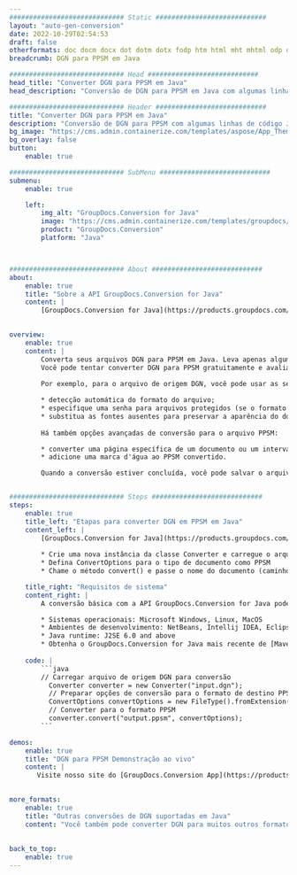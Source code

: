 ```yaml
---
############################# Static ############################
layout: "auto-gen-conversion"
date: 2022-10-29T02:54:53
draft: false
otherformats: doc docm docx dot dotm dotx fodp htm html mht mhtml odp odt otp pot potm potx pps ppsm ppsx ppt pptm pptx rtf
breadcrumb: DGN para PPSM em Java

############################# Head ############################
head_title: "Converter DGN para PPSM em Java"
head_description: "Conversão de DGN para PPSM em Java com algumas linhas de código. Converta mais de 160 formatos de arquivo usando a API de conversão de documentos do GroupDocs para Java"

############################# Header ############################
title: "Converter DGN para PPSM em Java"
description: "Conversão de DGN para PPSM com algumas linhas de código Java"
bg_image: "https://cms.admin.containerize.com/templates/aspose/App_Themes/V3/images/bg/header1.png"
bg_overlay: false
button:
    enable: true

############################# SubMenu ############################
submenu:
    enable: true

    left:
        img_alt: "GroupDocs.Conversion for Java"
        image: "https://cms.admin.containerize.com/templates/groupdocs/images/product-logos/90x90-noborder/groupdocs-conversion-java.png"
        product: "GroupDocs.Conversion"
        platform: "Java"



############################# About ############################
about:
    enable: true
    title: "Sobre a API GroupDocs.Conversion for Java"
    content: |
        [GroupDocs.Conversion for Java](https://products.groupdocs.com/conversion/java/) é uma API avançada de conversão de formato de arquivo para conversão entre formatos populares de imagem e documento, como Microsoft Office, OpenDocument, PDF, HTML, e-mail, CAD. e muito mais com apenas algumas linhas de código. A API nativa detecta automaticamente os formatos dos documentos originais e oferece muitas opções para personalizar os documentos convertidos. Juntamente com a função de extrair informações de um documento, ele também suporta o armazenamento em cache dos resultados da conversão para o disco local por padrão. No entanto, qualquer tipo de armazenamento em cache pode ser suportado pela implementação das interfaces apropriadas - Amazon S3, Dropbox, Google Drive, Windows Azure, Reddis ou quaisquer outras.
    

overview:
    enable: true
    content: |
        Converta seus arquivos DGN para PPSM em Java. Leva apenas algumas linhas de código Java em qualquer plataforma de sua escolha, como Windows, Linux, macOS.
        Você pode tentar converter DGN para PPSM gratuitamente e avaliar a qualidade dos resultados da conversão. Junto com scripts de conversão de arquivo simples, você pode tentar opções mais sofisticadas para carregar o arquivo de origem DGN e armazenar a saída PPSM. 
        
        Por exemplo, para o arquivo de origem DGN, você pode usar as seguintes opções de carregamento:

        * detecção automática do formato do arquivo;
        * especifique uma senha para arquivos protegidos (se o formato de arquivo for compatível);
        * substitua as fontes ausentes para preservar a aparência do documento.
        
        Há também opções avançadas de conversão para o arquivo PPSM:

        * converter uma página específica de um documento ou um intervalo de páginas;
        * adicione uma marca d'água ao PPSM convertido.

        Quando a conversão estiver concluída, você pode salvar o arquivo PPSM no caminho do arquivo local ou em qualquer armazenamento de terceiros, como FTP, Amazon S3, Google Drive, Dropbox etc. Observe - para converter DGN para PPSM, você não precisa instalar nenhum software adicional, como MS Office, Open Office, Adobe Acrobat Reader etc.


############################# Steps ############################
steps:
    enable: true
    title_left: "Etapas para converter DGN em PPSM em Java"
    content_left: |
        [GroupDocs.Conversion for Java](https://products.groupdocs.com/conversion/java/) permite que os desenvolvedores convertam facilmente o arquivo DGN para PPSM com algumas linhas de código.
        
        * Crie uma nova instância da classe Converter e carregue o arquivo DGN com o caminho completo
        * Defina ConvertOptions para o tipo de documento como PPSM
        * Chame o método convert() e passe o nome do documento (caminho completo) e formato (PPSM) como parâmetro

    title_right: "Requisitos de sistema"
    content_right: |
        A conversão básica com a API GroupDocs.Conversion for Java pode ser feita com apenas algumas linhas de código. Nossas APIs são suportadas em todas as principais plataformas e sistemas operacionais. Antes de executar o código abaixo, certifique-se de ter os seguintes pré-requisitos instalados em seu sistema.

        * Sistemas operacionais: Microsoft Windows, Linux, MacOS
        * Ambientes de desenvolvimento: NetBeans, Intellij IDEA, Eclipse, etc.
        * Java runtime: J2SE 6.0 and above
        * Obtenha o GroupDocs.Conversion for Java mais recente de [Maven](https://repository.groupdocs.com/webapp/#/artifacts/browse/tree/General/repo/com/groupdocs/groupdocs-conversion)
         
    code: |
        ```java    
        // Carregar arquivo de origem DGN para conversão
          Converter converter = new Converter("input.dgn");
          // Preparar opções de conversão para o formato de destino PPSM
          ConvertOptions convertOptions = new FileType().fromExtension("ppsm").getConvertOptions();
          // Converter para o formato PPSM
          converter.convert("output.ppsm", convertOptions);
        ```

demos:
    enable: true
    title: "DGN para PPSM Demonstração ao vivo"
    content: |
       Visite nosso site do [GroupDocs.Conversion App](https://products.groupdocs.app/conversion/family) e experimente a conversão de DGN para PPSM agora. A demonstração gratuita tem os seguintes benefícios
          

more_formats:
    enable: true
    title: "Outras conversões de DGN suportadas em Java"
    content: "Você também pode converter DGN para muitos outros formatos de arquivo. Por favor, veja a lista abaixo."
       
       
back_to_top:
    enable: true
---
```

